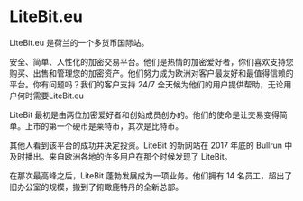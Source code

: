 # 

# LiteBit.eu

LiteBit.eu 是荷兰的一个多货币国际站。

安全、简单、人性化的加密交易平台。他们是热情的加密爱好者，你们喜欢支持您购买、出售和管理您的加密资产。他们努力成为欧洲对客户最友好和最值得信赖的平台。你有问题吗？我们的客户支持 24/7 全天候为他们的用户提供帮助，无论用户何时需要LiteBit.eu

LiteBit 最初是由两位加密爱好者和创始成员创办的。他们的使命是让交易变得简单。上市的第一个硬币是莱特币，其次是比特币。

其他人看到该平台的成功并决定投资。LiteBit 的新网站在 2017 年底的 Bullrun 中及时播出。来自欧洲各地的许多用户在那个时候发现了 LiteBit。

在那次最高峰之后，LiteBit 蓬勃发展成为一项业务。他们拥有 14 名员工，超出了旧办公室的规模，搬到了俯瞰鹿特丹的全新总部。

